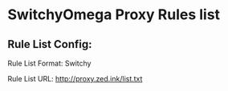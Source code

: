 # SwitchyOmega Proxy Rules list

## Rule List Config:

Rule List Format: Switchy

Rule List URL:  http://proxy.zed.ink/list.txt
